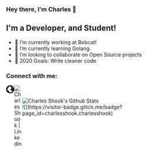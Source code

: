 ### Hey there, I'm Charles 👋

## I'm a Developer, and Student!
- 🔭 I’m currently working at Bobcat!
- 🌱 I’m currently learning Golang.
- 👯 I’m looking to collaborate on Open Source projects
- 🥅 2020 Goals: Write cleaner code

### Connect with me:

[<img align="left" alt="charlesshook.com" width="22px" src="https://raw.githubusercontent.com/iconic/open-iconic/master/svg/globe.svg" />][website]
[<img align="left" alt="Charles Shook | LinkedIn" width="22px" src="https://cdn.jsdelivr.net/npm/simple-icons@v3/icons/linkedin.svg" />][linkedin]

<br />
<br />

<img align="left" alt="Charles Shook's Github Stats" src="https://github-readme-stats.vercel.app/api?username=charlesshook&show_icons=true&hide_border=true&count_private=true" />

<br />
![](https://visitor-badge.glitch.me/badge?page_id=charlesshook.charlesshook)

[website]: https://charlesshook.com
[linkedin]: https://linkedin.com/in/charlesshook
